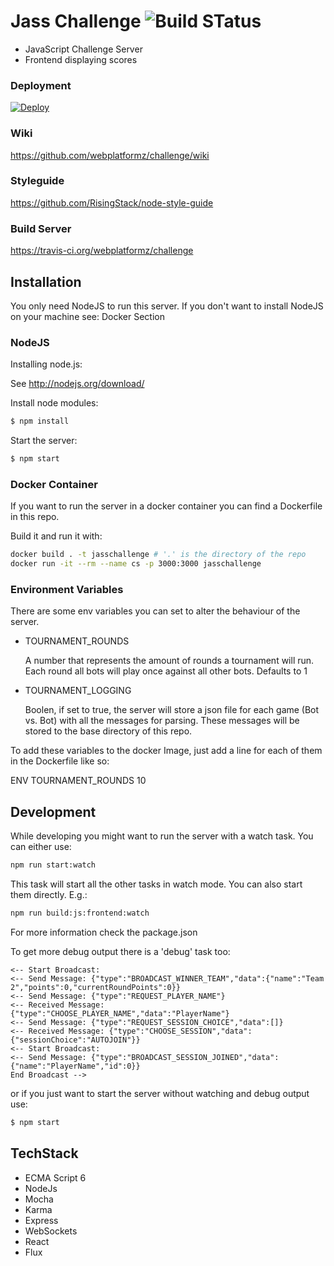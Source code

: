 # Jass Challenge ![Build STatus](https://travis-ci.org/webplatformz/challenge.svg?branch=master)
- JavaScript Challenge Server 
- Frontend displaying scores


### Deployment

[![Deploy](https://www.herokucdn.com/deploy/button.png)](https://heroku.com/deploy)

### Wiki
https://github.com/webplatformz/challenge/wiki

### Styleguide
https://github.com/RisingStack/node-style-guide

### Build Server
https://travis-ci.org/webplatformz/challenge

## Installation

You only need NodeJS to run this server. If you don't want to install NodeJS on your machine see: Docker Section

### NodeJS
Installing node.js: 

See http://nodejs.org/download/

Install node modules:
```sh
$ npm install
```

Start the server:
```sh
$ npm start
```
### Docker Container
If you want to run the server in a docker container you can find a Dockerfile in this repo.

Build it and run it with:
```sh
docker build . -t jasschallenge # '.' is the directory of the repo
docker run -it --rm --name cs -p 3000:3000 jasschallenge
```
### Environment Variables
There are some env variables you can set to alter the behaviour of the server.

* TOURNAMENT_ROUNDS

  A number that represents the amount of rounds a tournament will run. Each round all bots will play once against all other bots. Defaults to 1
* TOURNAMENT_LOGGING

  Boolen, if set to true, the server will store a json file for each game (Bot vs. Bot) with all the messages for parsing. These messages will be stored to the base directory of this repo.
  
To add these variables to the docker Image, just add a line for each of them in the Dockerfile like so:

ENV TOURNAMENT_ROUNDS 10

## Development
While developing you might want to run the server with a watch task. You can either use:
```sh
npm run start:watch
```

This task will start all the other tasks in watch mode. You can also start them directly. E.g.:

```sh
npm run build:js:frontend:watch
```
For more information check the package.json

To get more debug output there is a 'debug' task too:
```
<-- Start Broadcast: 
<-- Send Message: {"type":"BROADCAST_WINNER_TEAM","data":{"name":"Team 2","points":0,"currentRoundPoints":0}}
<-- Send Message: {"type":"REQUEST_PLAYER_NAME"}
<-- Received Message: {"type":"CHOOSE_PLAYER_NAME","data":"PlayerName"}
<-- Send Message: {"type":"REQUEST_SESSION_CHOICE","data":[]}
<-- Received Message: {"type":"CHOOSE_SESSION","data":{"sessionChoice":"AUTOJOIN"}}
<-- Start Broadcast: 
<-- Send Message: {"type":"BROADCAST_SESSION_JOINED","data":{"name":"PlayerName","id":0}}
End Broadcast -->
```

or if you just want to start the server without watching and debug output use:

```sh
$ npm start
```

## TechStack
- ECMA Script 6
- NodeJs
- Mocha
- Karma
- Express
- WebSockets
- React
- Flux
